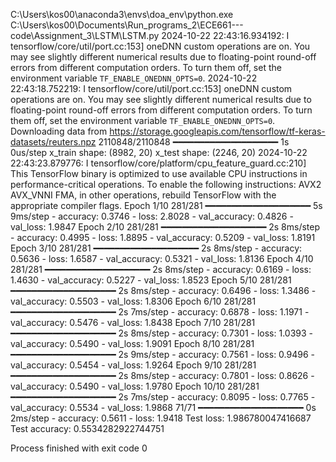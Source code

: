 C:\Users\kos00\anaconda3\envs\doa_env\python.exe C:\Users\kos00\Documents\Run_programs_2\ECE661---code\Assignment_3\LSTM\LSTM.py 
2024-10-22 22:43:16.934192: I tensorflow/core/util/port.cc:153] oneDNN custom operations are on. You may see slightly different numerical results due to floating-point round-off errors from different computation orders. To turn them off, set the environment variable `TF_ENABLE_ONEDNN_OPTS=0`.
2024-10-22 22:43:18.752219: I tensorflow/core/util/port.cc:153] oneDNN custom operations are on. You may see slightly different numerical results due to floating-point round-off errors from different computation orders. To turn them off, set the environment variable `TF_ENABLE_ONEDNN_OPTS=0`.
Downloading data from https://storage.googleapis.com/tensorflow/tf-keras-datasets/reuters.npz
2110848/2110848 ━━━━━━━━━━━━━━━━━━━━ 1s 0us/step
x_train shape: (8982, 20)
x_test shape: (2246, 20)
2024-10-22 22:43:23.879776: I tensorflow/core/platform/cpu_feature_guard.cc:210] This TensorFlow binary is optimized to use available CPU instructions in performance-critical operations.
To enable the following instructions: AVX2 AVX_VNNI FMA, in other operations, rebuild TensorFlow with the appropriate compiler flags.
Epoch 1/10
281/281 ━━━━━━━━━━━━━━━━━━━━ 5s 9ms/step - accuracy: 0.3746 - loss: 2.8028 - val_accuracy: 0.4826 - val_loss: 1.9847
Epoch 2/10
281/281 ━━━━━━━━━━━━━━━━━━━━ 2s 8ms/step - accuracy: 0.4995 - loss: 1.8895 - val_accuracy: 0.5209 - val_loss: 1.8191
Epoch 3/10
281/281 ━━━━━━━━━━━━━━━━━━━━ 2s 8ms/step - accuracy: 0.5636 - loss: 1.6587 - val_accuracy: 0.5321 - val_loss: 1.8136
Epoch 4/10
281/281 ━━━━━━━━━━━━━━━━━━━━ 2s 8ms/step - accuracy: 0.6169 - loss: 1.4630 - val_accuracy: 0.5227 - val_loss: 1.8523
Epoch 5/10
281/281 ━━━━━━━━━━━━━━━━━━━━ 2s 8ms/step - accuracy: 0.6496 - loss: 1.3486 - val_accuracy: 0.5503 - val_loss: 1.8306
Epoch 6/10
281/281 ━━━━━━━━━━━━━━━━━━━━ 2s 7ms/step - accuracy: 0.6878 - loss: 1.1971 - val_accuracy: 0.5476 - val_loss: 1.8438
Epoch 7/10
281/281 ━━━━━━━━━━━━━━━━━━━━ 2s 8ms/step - accuracy: 0.7301 - loss: 1.0393 - val_accuracy: 0.5490 - val_loss: 1.9091
Epoch 8/10
281/281 ━━━━━━━━━━━━━━━━━━━━ 2s 9ms/step - accuracy: 0.7561 - loss: 0.9496 - val_accuracy: 0.5454 - val_loss: 1.9264
Epoch 9/10
281/281 ━━━━━━━━━━━━━━━━━━━━ 2s 8ms/step - accuracy: 0.7801 - loss: 0.8626 - val_accuracy: 0.5490 - val_loss: 1.9780
Epoch 10/10
281/281 ━━━━━━━━━━━━━━━━━━━━ 2s 7ms/step - accuracy: 0.8095 - loss: 0.7765 - val_accuracy: 0.5534 - val_loss: 1.9868
71/71 ━━━━━━━━━━━━━━━━━━━━ 0s 2ms/step - accuracy: 0.5611 - loss: 1.9418
Test loss: 1.986780047416687
Test accuracy: 0.5534282922744751

Process finished with exit code 0
